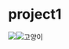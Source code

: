 # project1
<img src='C:\MULTICAMPUS\Web-Front\img\고양이.jpg'>![고양이](https://github.com/ImMyeongJang/project1/assets/143058437/f9461391-3994-4901-a4da-47ed04b81483)
